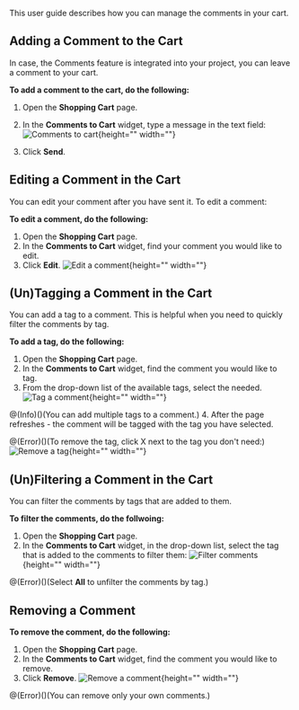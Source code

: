 This user guide describes how you can manage the comments in your cart.

## Adding a Comment to the Cart

In case, the Comments feature is integrated into your project, you can leave a comment to your cart. 

**To add a comment to the cart, do the following:**
1. Open the **Shopping Cart** page.
2. In the **Comments to Cart** widget, type a message in the text field:
![Comments to cart](https://spryker.s3.eu-central-1.amazonaws.com/docs/User+Guides/Shop+User+Guides/Comments/add-comment-to-cart.png){height="" width=""}

3. Click **Send**.

## Editing a Comment in the Cart

You can edit your comment after you have sent it. To edit a comment:

**To edit a comment, do the following:**
1. Open the **Shopping Cart** page.
2. In the **Comments to Cart** widget, find your comment you would like to edit.
3. Click **Edit**.
![Edit a comment](https://spryker.s3.eu-central-1.amazonaws.com/docs/User+Guides/Shop+User+Guides/Comments/edit-comment-to-cart.png){height="" width=""}

## (Un)Tagging a Comment in the Cart

You can add a tag to a comment. This is helpful when you need to quickly filter the comments by tag. 

**To add a tag, do the following:**
1. Open the **Shopping Cart** page.
2. In the **Comments to Cart** widget, find the comment you would like to tag.
3. From the drop-down list of the available tags, select the needed.
![Tag a comment](https://spryker.s3.eu-central-1.amazonaws.com/docs/User+Guides/Shop+User+Guides/Comments/tag-comment.png){height="" width=""}

@(Info)()(You can add multiple tags to a comment.)
4. After the page refreshes - the comment will be tagged with the tag you have selected.

@(Error)()(To remove the tag, click X next to the tag you don't need:)
![Remove a tag](https://spryker.s3.eu-central-1.amazonaws.com/docs/User+Guides/Shop+User+Guides/Comments/untag-comment.png){height="" width=""}

## (Un)Filtering a Comment in the Cart

You can filter the comments by tags that are added to them. 

**To filter the comments, do the follwoing:**

1. Open the **Shopping Cart** page.
2. In the **Comments to Cart** widget, in the drop-down list, select the tag that is added to the comments to filter them:
![Filter comments](https://spryker.s3.eu-central-1.amazonaws.com/docs/User+Guides/Shop+User+Guides/Comments/filter-comments.png){height="" width=""}

@(Error)()(Select **All** to unfilter the comments by tag.)

## Removing a Comment

**To remove the comment, do the following:**

1. Open the **Shopping Cart** page.
2. In the **Comments to Cart** widget, find the comment you would like to remove.
3. Click **Remove**.
![Remove a comment](https://spryker.s3.eu-central-1.amazonaws.com/docs/User+Guides/Shop+User+Guides/Comments/remove-comment.png){height="" width=""}

@(Error)()(You can remove only your own comments.)

<!-- Last review date: Aug 01, 2019 by Oksana Karasyova -->